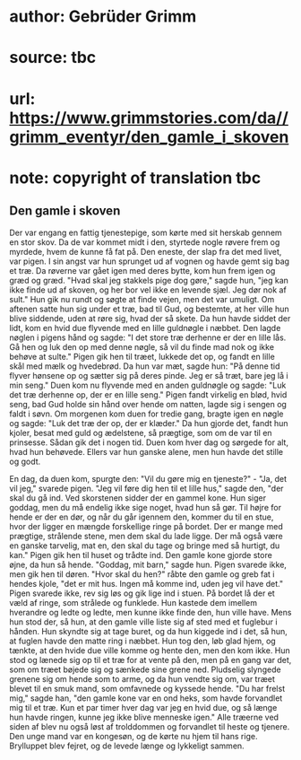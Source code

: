 # author: Gebrüder Grimm
# source: tbc
# url: https://www.grimmstories.com/da//grimm_eventyr/den_gamle_i_skoven
# note: copyright of translation tbc

## Den gamle i skoven 

Der var engang en fattig tjenestepige, som kørte med sit herskab gennem
en stor skov. Da de var kommet midt i den, styrtede nogle røvere frem og
myrdede, hvem de kunne få fat på. Den eneste, der slap fra det med
livet, var pigen. I sin angst var hun sprunget ud af vognen og havde
gemt sig bag et træ. Da røverne var gået igen med deres bytte, kom hun
frem igen og græd og græd. "Hvad skal jeg stakkels pige dog gøre,"
sagde hun, "jeg kan ikke finde ud af skoven, og her bor vel ikke en
levende sjæl. Jeg dør nok af sult." Hun gik nu rundt og søgte at finde
vejen, men det var umuligt. Om aftenen satte hun sig under et træ, bad
til Gud, og bestemte, at her ville hun blive siddende, uden at røre sig,
hvad der så skete. Da hun havde siddet der lidt, kom en hvid due
flyvende med en lille guldnøgle i næbbet. Den lagde nøglen i pigens hånd
og sagde: "I det store træ derhenne er der en lille lås. Gå hen og luk
den op med denne nøgle, så vil du finde mad nok og ikke behøve at
sulte." Pigen gik hen til træet, lukkede det op, og fandt en lille skål
med mælk og hvedebrød. Da hun var mæt, sagde hun: "På denne tid flyver
hønsene op og sætter sig på deres pinde. Jeg er så træt, bare jeg lå i
min seng." Duen kom nu flyvende med en anden guldnøgle og sagde: "Luk
det træ derhenne op, der er en lille seng." Pigen fandt virkelig en
blød, hvid seng, bad Gud holde sin hånd over hende om natten, lagde sig
i sengen og faldt i søvn. Om morgenen kom duen for tredie gang, bragte
igen en nøgle og sagde: "Luk det træ der op, der er klæder." Da hun
gjorde det, fandt hun kjoler, besat med guld og ædelstene, så prægtige,
som om de var til en prinsesse. Sådan gik det i nogen tid. Duen kom hver
dag og sørgede for alt, hvad hun behøvede. Ellers var hun ganske alene,
men hun havde det stille og godt.

En dag, da duen kom, spurgte den: "Vil du gøre mig en tjeneste?" -
"Ja, det vil jeg," svarede pigen. "Jeg vil føre dig hen til et lille
hus," sagde den, "der skal du gå ind. Ved skorstenen sidder der en
gammel kone. Hun siger goddag, men du må endelig ikke sige noget, hvad
hun så gør. Til højre for hende er der en dør, og når du går igennem
den, kommer du til en stue, hvor der ligger en mængde forskellige ringe
på bordet. Der er mange med prægtige, strålende stene, men dem skal du
lade ligge. Der må også være en ganske tarvelig, mat en, den skal du
tage og bringe med så hurtigt, du kan." Pigen gik hen til huset og
trådte ind. Den gamle kone gjorde store øjne, da hun så hende. "Goddag,
mit barn," sagde hun. Pigen svarede ikke, men gik hen til døren. "Hvor
skal du hen?" råbte den gamle og greb fat i hendes kjole, "det er mit
hus. Ingen må komme ind, uden jeg vil have det." Pigen svarede ikke,
rev sig løs og gik lige ind i stuen. På bordet lå der et væld af ringe,
som strålede og funklede. Hun kastede dem imellem hverandre og ledte og
ledte, men kunne ikke finde den, hun ville have. Mens hun stod der, så
hun, at den gamle ville liste sig af sted med et fuglebur i hånden. Hun
skyndte sig at tage buret, og da hun kiggede ind i det, så hun, at
fuglen havde den matte ring i næbbet. Hun tog den, løb glad hjem, og
tænkte, at den hvide due ville komme og hente den, men den kom ikke. Hun
stod og lænede sig op til et træ for at vente på den, men på en gang var
det, som om træet bøjede sig og sænkede sine grene ned. Pludselig
slyngede grenene sig om hende som to arme, og da hun vendte sig om, var
træet blevet til en smuk mand, som omfavnede og kyssede hende. "Du har
frelst mig," sagde han, "den gamle kone var en ond heks, som havde
forvandlet mig til et træ. Kun et par timer hver dag var jeg en hvid
due, og så længe hun havde ringen, kunne jeg ikke blive menneske igen."
Alle træerne ved siden af blev nu også løst af trolddommen og forvandlet
til heste og tjenere. Den unge mand var en kongesøn, og de kørte nu hjem
til hans rige. Brylluppet blev fejret, og de levede længe og lykkeligt
sammen.
